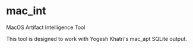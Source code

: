 # mac_int
MacOS Artifact Intelligence Tool

This tool is designed to work with Yogesh Khatri's mac_apt SQLite output.